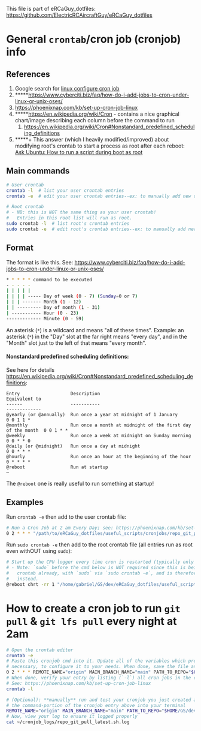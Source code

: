 This file is part of eRCaGuy_dotfiles: https://github.com/ElectricRCAircraftGuy/eRCaGuy_dotfiles


# General `crontab`/cron job (cronjob) info

## References

1. Google search for [linux configure cron job](https://www.google.com/search?q=linux+configure+cron+job&oq=linux+configure+cron+job&aqs=chrome.0.69i59.164j0j9&sourceid=chrome&ie=UTF-8)
1. \*\*\*\*\*https://www.cyberciti.biz/faq/how-do-i-add-jobs-to-cron-under-linux-or-unix-oses/
1. https://phoenixnap.com/kb/set-up-cron-job-linux
1. \*\*\*\*\*https://en.wikipedia.org/wiki/Cron - contains a nice graphical chart/image describing each column before the command to run
    1. https://en.wikipedia.org/wiki/Cron#Nonstandard_predefined_scheduling_definitions
1. \*\*\*\*\*+ This answer (which I heavily modified/improved) about modifying root's crontab to start a process as root after each reboot: [Ask Ubuntu: How to run a script during boot as root](https://askubuntu.com/a/290102/327339)


## Main commands

```bash
# User crontab
crontab -l  # list your user crontab entries
crontab -e  # edit your user crontab entries--ex: to manually add new ones

# Root crontab
# - NB: this is NOT the same thing as your user crontab! 
#   Entries in this root list will run as root.
sudo crontab -l  # list root's crontab entries
sudo crontab -e  # edit root's crontab entries--ex: to manually add new ones
```


## Format
The format is like this. 
See: https://www.cyberciti.biz/faq/how-do-i-add-jobs-to-cron-under-linux-or-unix-oses/
```bash
* * * * * command to be executed
- - - - -
| | | | |
| | | | ----- Day of week (0 - 7) (Sunday=0 or 7)
| | | ------- Month (1 - 12)
| | --------- Day of month (1 - 31)
| ----------- Hour (0 - 23)
------------- Minute (0 - 59)
```

An asterisk (`*`) is a wildcard and means "all of these times". Example: an asterisk (`*`) in the "Day" slot at the far right means "every day", and in the "Month" slot just to the left of that means "every month". 

#### Nonstandard predefined scheduling definitions:

See here for details https://en.wikipedia.org/wiki/Cron#Nonstandard_predefined_scheduling_definitions: 

```
Entry                   Description                                                 Equivalent to
------                  -----------                                                 -------------
@yearly (or @annually)  Run once a year at midnight of 1 January                    0 0 1 1 *
@monthly                Run once a month at midnight of the first day of the month  0 0 1 * *
@weekly                 Run once a week at midnight on Sunday morning               0 0 * * 0
@daily (or @midnight)   Run once a day at midnight                                  0 0 * * *
@hourly                 Run once an hour at the beginning of the hour               0 * * * *
@reboot                 Run at startup                                              —
```

The `@reboot` one is really useful to run something at startup!


## Examples


Run `crontab -e` then add to the user crontab file:
```bash
# Run a Cron Job at 2 am Every Day; see: https://phoenixnap.com/kb/set-up-cron-job-linux
0 2 * * * "/path/to/eRCaGuy_dotfiles/useful_scripts/cronjobs/repo_git_pull_latest.sh"
```

Run `sudo crontab -e` then add to the root crontab file (all entries run as root even withOUT using `sudo`):
```bash
# Start up the CPU logger every time cron is restarted (typically only at system boot)
# - Note: `sudo` before the cmd below is NOT required since this is being added to the root's
#   crontab already, with `sudo` via `sudo crontab -e`, and is therefore run as root directly 
#   instead.  
@reboot chrt -rr 1 "/home/gabriel/GS/dev/eRCaGuy_dotfiles/useful_scripts/cpu_logger.py"
```


# How to create a cron job to run `git pull` & `git lfs pull` every night at 2am


```bash
# Open the crontab editor
crontab -e
# Paste this cronjob cmd into it. Update all of the variables which precede the command, as
# necessary, to configure it to your needs. When done, save the file and exit.
0 2 * * * REMOTE_NAME="origin" MAIN_BRANCH_NAME="main" PATH_TO_REPO="$HOME/GS/dev/some_repo" "$HOME/GS/dev/eRCaGuy_dotfiles/useful_scripts/cronjobs/repo_git_pull_latest.sh"
# When done, verify your entry by listing (`-l`) all cron jobs in the crontab file.
# See: https://phoenixnap.com/kb/set-up-cron-job-linux
crontab -l

# (Optional): **manually** run and test your cronjob you just created above, by simply copy/pasting
# the command-portion of the cronjob entry above into your terminal
REMOTE_NAME="origin" MAIN_BRANCH_NAME="main" PATH_TO_REPO="$HOME/GS/dev/some_repo" "$HOME/GS/dev/eRCaGuy_dotfiles/useful_scripts/cronjobs/repo_git_pull_latest.sh"
# Now, view your log to ensure it logged properly
cat ~/cronjob_logs/repo_git_pull_latest.sh.log
```
